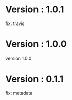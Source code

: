 # Version : 1.0.1

fix: travis

# Version : 1.0.0

version 1.0.0

# Version : 0.1.1

fix: metadata

